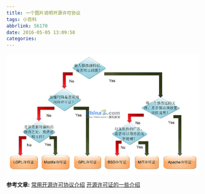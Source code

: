 ```yaml
---
title: 一个图片说明开源许可协议
tags: 小百科
abbrlink: 56170
date: 2016-05-05 13:09:58
categories:
---
```


![开源协议](/image/16-5/1.jpg)

**参考文章:**
[常用开源许可协议介绍](http://down.chinaz.com/server/201105/552_1.htm)
[开源许可证的一些介绍](http://git.oschina.net/oschina/git-osc/wikis/License)